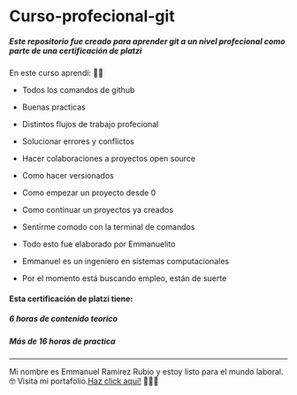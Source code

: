 # Curso-profecional-git
#####  Este repositorio fue creado para aprender git a un nivel profecional como parte de una certificación de platzi
En este curso aprendí: 🧑‍💻
- Todos los comandos de github
- Buenas practicas
- Distintos flujos de trabajo profecional
- Solucionar errores y conflictos
- Hacer colaboraciones a proyectos open source
- Como hacer versionados
- Como empezar un proyecto desde 0
- Como continuar un proyectos ya creados
- Sentirme comodo con la terminal de comandos

- Todo esto fue elaborado por Emmanuelito
- Emmanuel es un ingeniero en sistemas computacionales
- Por el momento está buscando empleo, están de suerte


 #### Esta certificación de platzi tiene:
##### 6 horas de contenido teorico
##### Más de 16 horas de practica

------------
Mi nombre es Emmanuel Ramirez Rubio y estoy listo para el mundo laboral.  🤓
Visita mi portafolio.[Haz click aquí!](https://emmanuelramirez.netlify.app "Haz click aquí!")
👨🏼‍💻
